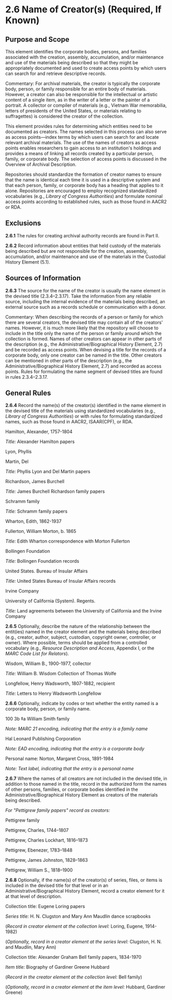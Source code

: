 # 2.6 Name of Creator(s) (Required, If Known)

## Purpose and Scope

This element identifies the corporate bodies, persons, and families associated with the creation, assembly, accumulation, and/or maintenance and use of the materials being described so that they might be appropriately documented and used to create access points by which users can search for and retrieve descriptive records.

Commentary: For archival materials, the creator is typically the corporate body, person, or family responsible for an entire body of materials. However, a creator can also be responsible for the intellectual or artistic content of a single item, as in the writer of a letter or the painter of a portrait. A collector or compiler of materials (e.g., Vietnam War memorabilia, letters of presidents of the United States, or materials relating to suffragettes) is considered the creator of the collection.

This element provides rules for determining which entities need to be documented as creators. The names selected in this process can also serve as access points—index terms by which users can search for and locate relevant archival materials. The use of the names of creators as access points enables researchers to gain access to an institution's holdings and provides a means of linking all records created by a particular person, family, or corporate body. The selection of access points is discussed in the Overview of Archival Description.

Repositories should standardize the formation of creator names to ensure that the name is identical each time it is used in a descriptive system and that each person, family, or corporate body has a heading that applies to it alone. Repositories are encouraged to employ recognized standardized vocabularies (e.g., _Library of Congress Authorities_) and formulate nominal access points according to established rules, such as those found in AACR2 or RDA.

## Exclusions

**2.6.1** The rules for creating archival authority records are found in Part II.

**2.6.2** Record information about entities that held custody of the materials being described but are not responsible for the creation, assembly, accumulation, and/or maintenance and use of the materials in the Custodial History Element (5.1).

## Sources of Information

**2.6.3** The source for the name of the creator is usually the name element in the devised title (2.3.4–2.3.17). Take the information from any reliable source, including the internal evidence of the materials being described, an external source such as a records schedule or communication with a donor.

Commentary: When describing the records of a person or family for which there are several creators, the devised title may contain all of the creators' names. However, it is much more likely that the repository will choose to include in the title only the name of the person or family around which the collection is formed. Names of other creators can appear in other parts of the description (e.g., the Administrative/Biographical History Element, 2.7) and be recorded as access points. When devising a title for the records of a corporate body, only one creator can be named in the title. Other creators can be mentioned in other parts of the description (e.g., the Administrative/Biographical History Element, 2.7) and recorded as access points. Rules for formulating the name segment of devised titles are found in rules 2.3.4–2.3.17.

## General Rules

**2.6.4** Record the name(s) of the creator(s) identified in the name element in the devised title of the materials using standardized vocabularies (e.g., _Library of Congress Authorities_) or with rules for formulating standardized names, such as those found in AACR2, ISAAR(CPF), or RDA.

<p class="dacs-example">Hamilton, Alexander, 1757-1804</p>
<p class="dacs-example"><em>Title:</em> Alexander Hamilton papers</p>

<p class="dacs-example">Lyon, Phyllis</p>

<p class="dacs-example">Martin, Del</p>
<p class="dacs-example"><em>Title:</em> Phyllis Lyon and Del Martin papers</p>

<p class="dacs-example">Richardson, James Burchell</p>
<p class="dacs-example"><em>Title:</em> James Burchell Richardson family papers</p>

<p class="dacs-example">Schramm family</p>
<p class="dacs-example"><em>Title:</em> Schramm family papers</p>

<p class="dacs-example">Wharton, Edith, 1862-1937</p>

<p class="dacs-example">Fullerton, William Morton, b. 1865</p>
<p class="dacs-example"><em>Title:</em> Edith Wharton correspondence with Morton Fullerton</p>

<p class="dacs-example">Bollingen Foundation</p>
<p class="dacs-example"><em>Title:</em> Bollingen Foundation records</p>

<p class="dacs-example">United States. Bureau of Insular Affairs</p>
<p class="dacs-example"><em>Title:</em> United States Bureau of Insular Affairs records</p>

<p class="dacs-example">Irvine Company</p>

<p class="dacs-example">University of California (System). Regents.</p>
<p class="dacs-example"><em>Title:</em> Land agreements between the University of California and the Irvine Company</p>

**2.6.5** Optionally, describe the nature of the relationship between the entit(ies) named in the creator element and the materials being described (e.g., creator, author, subject, custodian, copyright owner, controller, or owner). Where possible, terms should be applied from a controlled vocabulary (e.g., _Resource Description and Access_, Appendix I, or the _MARC Code List for Relators_).

<p class="dacs-example">Wisdom, William B., 1900-1977, collector</p>
<p class="dacs-example"><em>Title:</em> William B. Wisdom Collection of Thomas Wolfe</p>

<p class="dacs-example">Longfellow, Henry Wadsworth, 1807-1882, recipient</p>
<p class="dacs-example"><em>Title:</em> Letters to Henry Wadsworth Longfellow</p>

**2.6.6** Optionally, indicate by codes or text whether the entity named is a corporate body, person, or family name.

<p class="dacs-example">100 3b ‡a William Smith family</p>
<p class="dacs-example"><em>Note: MARC 21 encoding, indicating that the entry is a family name</em></p>

<p class="dacs-example"><corpname>Hal Leonard Publishing Corporation</corpname></p>
<p class="dacs-example"><em>Note: EAD encoding, indicating that the entry is a corporate body</em></p>

<p class="dacs-example">Personal name: Norton, Margaret Cross, 1891-1984</p>
<p class="dacs-example"><em>Note: Text label, indicating that the entry is a personal name</em></p>

**2.6.7** Where the names of all creators are not included in the devised title, in addition to those named in the title, record in the authorized form the names of other persons, families, or corporate bodies identified in the Administrative/Biographical History Element as creators of the materials being described.

<p class="dacs-example"><em>For "Pettigrew family papers" record as creators:</em></p>
<p class="dacs-example">Pettigrew family</p>
<p class="dacs-example">Pettigrew, Charles, 1744–1807</p>
<p class="dacs-example">Pettigrew, Charles Lockhart, 1816–1873</p>
<p class="dacs-example">Pettigrew, Ebenezer, 1783–1848</p>
<p class="dacs-example">Pettigrew, James Johnston, 1828–1863</p>
<p class="dacs-example">Pettigrew, William S., 1818–1900</p>

**2.6.8** Optionally, if the name(s) of the creator(s) of series, files, or items is included in the devised title for that level or in an Administrative/Biographical History Element, record a creator element for it at that level of description.

<p class="dacs-example">Collection title: Eugene Loring papers</p>
<p class="dacs-example"><em>Series title:</em> H. N. Clugston and Mary Ann Maudlin dance scrapbooks</p>
<p class="dacs-example">(<em>Record in creator element at the collection level:</em> Loring, Eugene, 1914-1982)</p>
<p class="dacs-example">(<em>Optionally, record in a creator element at the series level:</em> Clugston, H. N. and Maudlin, Mary Ann)</p>

<p class="dacs-example">Collection title: Alexander Graham Bell family papers, 1834-1970</p>
<p class="dacs-example"><em>Item title:</em> Biography of Gardiner Greene Hubbard</p>
<p class="dacs-example">(<em>Record in the creator element at the collection level:</em> Bell family)</p>
<p class="dacs-example">(<em>Optionally, record in a creator element at the item level:</em> Hubbard, Gardiner Greene)</p>
